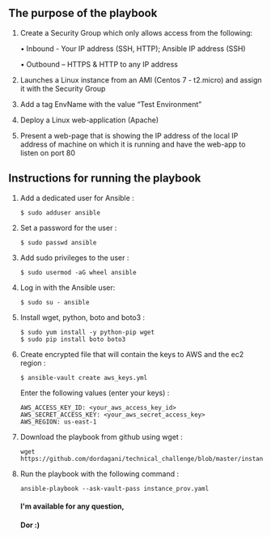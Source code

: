## The purpose of the playbook

1.	Create a Security Group which only allows access from the following: 
    
    • Inbound - Your IP address (SSH, HTTP); Ansible IP address (SSH)

    • Outbound – HTTPS & HTTP to any IP address

2.	Launches a Linux instance from an AMI (Centos 7 - t2.micro) and assign it with the Security Group

3.	Add a tag EnvName with the value “Test Environment”

4.	Deploy a Linux web-application (Apache)

5.	Present a web-page that is showing the IP address of the local IP address of machine on which it is running and have the web-app to listen on port 80

## Instructions for running the playbook

1.  Add a dedicated user for Ansible :
    ```
    $ sudo adduser ansible
    ```

2.  Set a password for the user :
    ```
    $ sudo passwd ansible
    ```

3.  Add sudo privileges to the user :
    ```
    $ sudo usermod -aG wheel ansible
    ```

4.  Log in with the Ansible user:
    ```
    $ sudo su - ansible
    ```

5.  Install wget, python, boto and boto3 :
    ```
    $ sudo yum install -y python-pip wget
    $ sudo pip install boto boto3
    ```

6.  Create encrypted file that will contain the keys to AWS and the ec2 region :
    ```
    $ ansible-vault create aws_keys.yml
    ```

    Enter the following values ​​(enter your keys) :
    ```
    AWS_ACCESS_KEY_ID: <your_aws_access_key_id>
    AWS_SECRET_ACCESS_KEY: <your_aws_secret_access_key>
    AWS_REGION: us-east-1
    ```

7.  Download the playbook from github using wget :
    ```
    wget https://github.com/dordagani/technical_challenge/blob/master/instance_prov.yaml
    ```

8.  Run the playbook with the following command :
    ```
    ansible-playbook --ask-vault-pass instance_prov.yaml
    ```

    #### I'm available for any question,
    #### Dor :)